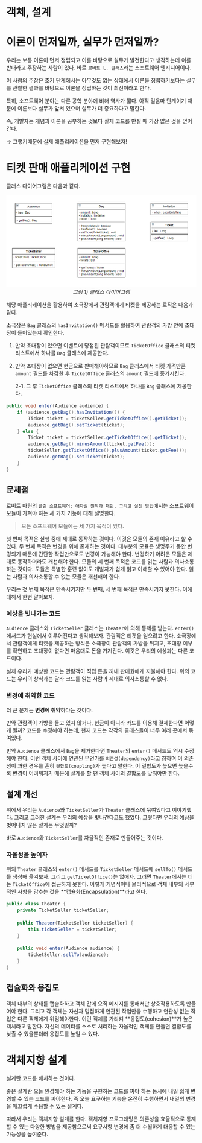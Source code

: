 # 객체, 설계

# 이론이 먼저일까, 실무가 먼저일까?

우리는 보통 이론이 먼저 정립되고 이를 바탕으로 실무가 발전한다고 생각하는데 이를 반대라고 주장하는 사람이 있다. 바로 `로버트 L. 글래스`라는 소프트웨어 엔지니어이다.

이 사람의 주장은 초기 단계에서는 아무것도 없는 상태에서 이론을 정립하기보다는 실무를 관찰한 결과를 바탕으로 이론을 정립하는 것이 최선이라고 한다.

특히, 소프트웨어 분야는 다른 공학 분야에 비해 역사가 짧다. 아직 걸음마 단계이기 때문에 이론보다 실무가 앞서 있으며 실무가 더 중요하다고 말한다.

즉, 개발자는 개념과 이론을 공부하는 것보다 실제 코드를 만질 때 가장 많은 것을 얻어간다.

→ 그렇기때문에 실제 애플리케이션을 먼저 구현해보자!

# 티켓 판매 애플리케이션 구현

클래스 다이어그램은 다음과 같다.

<p align="center">
	<img src="images/chapter01_1.png"><br>
	<em>그림 1) 클래스 다이어그램</em>
</p>

해당 애플리케이션을 활용하여 소극장에서 관람객에게 티켓을 제공하는 로직은 다음과 같다.

소극장은 `Bag` 클래스의 `hasInvitation()` 메서드를 활용하여 관람객의 가방 안에 초대장이 들어있는지 확인한다.

1. 만약 초대장이 있으면 이벤트에 당첨된 관람객이므로 `TicketOffice` 클래스의 티켓 리스트에서 하나를 `Bag` 클래스에 제공한다.
2. 만약 초대장이 없으면 현금으로 판매해야하므로 `Bag` 클래스에서 티켓 가격만큼 `amount` 필드를 차감한 후 `TicketOffice` 클래스의 `amount` 필드에 증가시킨다.

   2-1. 그 후 `TicketOffice` 클래스의 티켓 리스트에서 하나를 `Bag` 클래스에 제공한다.

```java
public void enter(Audience audience) {
    if (audience.getBag().hasInvitation()) {
        Ticket ticket = ticketSeller.getTicketOffice().getTicket();
        audience.getBag().setTicket(ticket);
    } else {
        Ticket ticket = ticketSeller.getTicketOffice().getTicket();
        audience.getBag().minusAmount(ticket.getFee());
        ticketSeller.getTicketOffice().plusAmount(ticket.getFee());
        audience.getBag().setTicket(ticket);
    }
}
```

## 문제점

로버트 마틴의 `클린 소프트웨어: 애자일 원칙과 패턴, 그리고 실천 방법`에서는 소프트웨어 모듈이 가져야 하는 세 가지 기능에 대해 설명한다.

> 모든 소프트웨어 모듈에는 세 가지 목적이 있다.

첫 번째 목적은 실행 중에 제대로 동작하는 것이다. 이것은 모듈의 존재 이유라고 할 수 있다.
두 번째 목적은 변경을 위해 존재하는 것이다. 대부분의 모듈은 생명주기 동안 변경되기 때문에 간단한 작업만으로도 변경이 가능해야 한다. 변경하기 어려운 모듈은 제대로 동작하더라도 개선해야 한다.
모듈의 세 번째 목적은 코드를 읽는 사람과 의사소통하는 것이다. 모듈은 특별한 훈련 없이도 개발자가 쉽게 읽고 이해할 수 있어야 한다. 읽는 사람과 의사소통할 수 없는 모듈은 개선해야 한다.

>

우리는 첫 번째 목적은 만족시키지만 두 번째, 세 번째 목적은 만족시키지 못한다. 이에 대해서 한번 알아보자.

### 예상을 빗나가는 코드

`Audience` 클래스와 `TicketSeller` 클래스는 `Theater`에 의해 통제를 받는다. `enter()` 메서드가 현실에서 이루어진다고 생각해보자. 관람객은 티켓을 얻으려고 한다. 소극장에서 관람객에게 티켓을 제공하는 방식은 소극장이 관람객의 가방을 뒤지고, 초대장 여부를 확인하고 초대장이 없다면 마음대로 돈을 가져간다. 이것은 우리의 예상과는 다른 코드이다.

실제 우리가 예상한 코드는 관람객이 직접 돈을 꺼내 판매원에게 지불해야 한다. 위의 코드는 우리의 상식과는 달라 코드를 읽는 사람과 제대로 의사소통할 수 없다.

### 변경에 취약한 코드

더 큰 문제는 **변경에 취약**하다는 것이다.

만약 관람객이 가방을 들고 있지 않거나, 현금이 아니라 카드를 이용해 결제한다면 어떻게 될까? 코드를 수정해야 하는데, 현재 코드는 각각의 클래스들이 너무 여러 곳에서 묶여있다.

만약 `Audience` 클래스에서 `Bag`을 제거한다면 `Theater`의 `enter()` 메서드도 역시 수정해야 한다. 이런 객체 사이에 연관된 무언가를 `의존성(dependency)`라고 칭하며 이 의존성이 과한 경우를 흔히 `결합도(coupling)`가 높다고 말한다. 이 결합도가 높으면 높을수록 변경이 어려워지기 때문에 설계를 할 땐 객체 사이의 결합도를 낮춰야만 한다.

## 설계 개선

위에서 우리는 `Audience`와 `TicketSeller`가 `Theater` 클래스에 묶여있다고 이야기했다. 그리고 그러한 설계는 우리의 예상을 빗나간다고도 했었다. 그렇다면 우리의 예상을 벗어나지 않은 설계는 무엇일까?

바로 `Audience`와 `TicketSeller`를 자율적인 존재로 만들어주는 것이다.

### 자율성을 높이자

위의 `Theater` 클래스의 `enter()` 메서드를 `TicketSeller` 메서드에 `sellTo()` 메서드를 생성해 옮겨보자. 그리고 `getTicketOffice()`는 없애자.  그러면 `Theater`에서는 더는 `TicketOffice`에 접근하지 못한다. 이렇게 개념적이나 물리적으로 객체 내부의 세부적인 사항을 감추는 것을 **캡슐화(Encapsulation)**라고 한다.

```java
public class Theater {
    private TicketSeller ticketSeller;

    public Theater(TicketSeller ticketSeller) {
        this.ticketSeller = ticketSeller;
    }

    public void enter(Audience audience) {
        ticketSeller.sellTo(audience);
    }
}
```

## 캡슐화와 응집도

객체 내부의 상태를 캡슐화하고 객체 간에 오직 메시지를 통해서만 상호작용하도록 만들어야 한다. 그리고 각 객체는 자신과 밀접하게 연관된 작업만을 수행하고 연관성 없는 작업은 다른 객체에게 위임해야한다. 이런 객체를 가리켜 **응집도(cohesion)**가 높은 객체라고 말한다. 자신의 데이터를 스스로 처리하는 자율적인 객체를 만들면 결합도를 낮출 수 있을뿐더러 응집도를 높일 수 있다.

# 객체지향 설계

설계란 코드를 배치하는 것이다.

좋은 설계란 오늘 완성해야 하는 기능을 구현하는 코드를 짜야 하는 동시에 내일 쉽게 변경할 수 있는 코드를 짜야한다. 즉 오늘 요구하는 기능을 온전히 수행하면서 내일의 변경을 매끄럽게 수용할 수 있는 설계다.

따라서 우리는 객체지향 설계를 한다. 객체지향 프로그래밍은 의존성을 효율적으로 통제할 수 있는 다양한 방법을 제공함으로써 요구사항 변경에 좀 더 수월하게 대응할 수 있는 가능성을 높여준다.